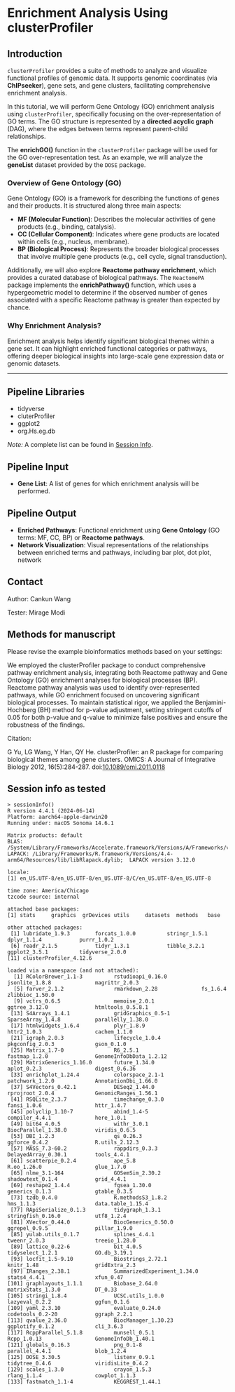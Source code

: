 # Enrichment Analysis Using clusterProfiler

## Introduction

`clusterProfiler` provides a suite of methods to analyze and visualize functional profiles of genomic data. It supports genomic coordinates (via **ChIPseeker**), gene sets, and gene clusters, facilitating comprehensive enrichment analysis.

In this tutorial, we will perform Gene Ontology (GO) enrichment analysis using `clusterProfiler`, specifically focusing on the over-representation of GO terms. The GO structure is represented by a **directed acyclic graph** (DAG), where the edges between terms represent parent-child relationships.

The **enrichGO()** function in the `clusterProfiler` package will be used for the GO over-representation test. As an example, we will analyze the **geneList** dataset provided by the `DOSE` package.

### Overview of Gene Ontology (GO)

Gene Ontology (GO) is a framework for describing the functions of genes and their products. It is structured along three main aspects:

- **MF (Molecular Function)**: Describes the molecular activities of gene products (e.g., binding, catalysis).
- **CC (Cellular Component)**: Indicates where gene products are located within cells (e.g., nucleus, membrane).
- **BP (Biological Process)**: Represents the broader biological processes that involve multiple gene products (e.g., cell cycle, signal transduction).

Additionally, we will also explore **Reactome pathway enrichment**, which provides a curated database of biological pathways. The `ReactomePA` package implements the **enrichPathway()** function, which uses a hypergeometric model to determine if the observed number of genes associated with a specific Reactome pathway is greater than expected by chance.

### Why Enrichment Analysis?

Enrichment analysis helps identify significant biological themes within a gene set. It can highlight enriched functional categories or pathways, offering deeper biological insights into large-scale gene expression data or genomic datasets.

---
## Pipeline Libraries
- tidyverse
- cluterProfiler
- ggplot2
- org.Hs.eg.db

*Note:* A complete list can be found in [Session Info](#session-info-as-tested).

## Pipeline Input

- **Gene List**: A list of genes for which enrichment analysis will be performed.

## Pipeline Output

- **Enriched Pathways**: Functional enrichment using **Gene Ontology** (GO terms: MF, CC, BP) or **Reactome pathways**.
- **Network Visualization**: Visual representations of the relationships between enriched terms and pathways, including bar plot, dot plot, network

## Contact

Author: Cankun Wang

Tester: Mirage Modi

## Methods for manuscript

Please revise the example bioinformatics methods based on your settings:

We employed the clusterProfiler package to conduct comprehensive pathway enrichment analysis, integrating both Reactome pathway and Gene Ontology (GO) enrichment analyses for biological processes (BP). Reactome pathway analysis was used to identify over-represented pathways, while GO enrichment focused on uncovering significant biological processes. To maintain statistical rigor, we applied the Benjamini-Hochberg (BH) method for p-value adjustment, setting stringent cutoffs of 0.05 for both p-value and q-value to minimize false positives and ensure the robustness of the findings.

Citation:

G Yu, LG Wang, Y Han, QY He. clusterProfiler: an R package for comparing biological themes among gene clusters. OMICS: A Journal of Integrative Biology 2012, 16(5):284-287. doi:[10.1089/omi.2011.0118](http://dx.doi.org/10.1089/omi.2011.0118)

## Session info as tested

```
> sessionInfo()
R version 4.4.1 (2024-06-14)
Platform: aarch64-apple-darwin20
Running under: macOS Sonoma 14.6.1

Matrix products: default
BLAS:   /System/Library/Frameworks/Accelerate.framework/Versions/A/Frameworks/vecLib.framework/Versions/A/libBLAS.dylib
LAPACK: /Library/Frameworks/R.framework/Versions/4.4-arm64/Resources/lib/libRlapack.dylib;  LAPACK version 3.12.0

locale:
[1] en_US.UTF-8/en_US.UTF-8/en_US.UTF-8/C/en_US.UTF-8/en_US.UTF-8

time zone: America/Chicago
tzcode source: internal

attached base packages:
[1] stats     graphics  grDevices utils     datasets  methods   base

other attached packages:
 [1] lubridate_1.9.3        forcats_1.0.0          stringr_1.5.1          dplyr_1.1.4            purrr_1.0.2
 [6] readr_2.1.5            tidyr_1.3.1            tibble_3.2.1           ggplot2_3.5.1          tidyverse_2.0.0
[11] clusterProfiler_4.12.6

loaded via a namespace (and not attached):
  [1] RColorBrewer_1.1-3          rstudioapi_0.16.0           jsonlite_1.8.8              magrittr_2.0.3
  [5] farver_2.1.2                rmarkdown_2.28              fs_1.6.4                    zlibbioc_1.50.0
  [9] vctrs_0.6.5                 memoise_2.0.1               ggtree_3.12.0               htmltools_0.5.8.1
 [13] S4Arrays_1.4.1              gridGraphics_0.5-1          SparseArray_1.4.8           parallelly_1.38.0
 [17] htmlwidgets_1.6.4           plyr_1.8.9                  httr2_1.0.3                 cachem_1.1.0
 [21] igraph_2.0.3                lifecycle_1.0.4             pkgconfig_2.0.3             gson_0.1.0
 [25] Matrix_1.7-0                R6_2.5.1                    fastmap_1.2.0               GenomeInfoDbData_1.2.12
 [29] MatrixGenerics_1.16.0       future_1.34.0               aplot_0.2.3                 digest_0.6.36
 [33] enrichplot_1.24.4           colorspace_2.1-1            patchwork_1.2.0             AnnotationDbi_1.66.0
 [37] S4Vectors_0.42.1            DESeq2_1.44.0               rprojroot_2.0.4             GenomicRanges_1.56.1
 [41] RSQLite_2.3.7               timechange_0.3.0            fansi_1.0.6                 httr_1.4.7
 [45] polyclip_1.10-7             abind_1.4-5                 compiler_4.4.1              here_1.0.1
 [49] bit64_4.0.5                 withr_3.0.1                 BiocParallel_1.38.0         viridis_0.6.5
 [53] DBI_1.2.3                   qs_0.26.3                   ggforce_0.4.2               R.utils_2.12.3
 [57] MASS_7.3-60.2               rappdirs_0.3.3              DelayedArray_0.30.1         tools_4.4.1
 [61] scatterpie_0.2.4            ape_5.8                     R.oo_1.26.0                 glue_1.7.0
 [65] nlme_3.1-164                GOSemSim_2.30.2             shadowtext_0.1.4            grid_4.4.1
 [69] reshape2_1.4.4              fgsea_1.30.0                generics_0.1.3              gtable_0.3.5
 [73] tzdb_0.4.0                  R.methodsS3_1.8.2           hms_1.1.3                   data.table_1.15.4
 [77] RApiSerialize_0.1.3         tidygraph_1.3.1             stringfish_0.16.0           utf8_1.2.4
 [81] XVector_0.44.0              BiocGenerics_0.50.0         ggrepel_0.9.5               pillar_1.9.0
 [85] yulab.utils_0.1.7           splines_4.4.1               tweenr_2.0.3                treeio_1.28.0
 [89] lattice_0.22-6              bit_4.0.5                   tidyselect_1.2.1            GO.db_3.19.1
 [93] locfit_1.5-9.10             Biostrings_2.72.1           knitr_1.48                  gridExtra_2.3
 [97] IRanges_2.38.1              SummarizedExperiment_1.34.0 stats4_4.4.1                xfun_0.47
[101] graphlayouts_1.1.1          Biobase_2.64.0              matrixStats_1.3.0           DT_0.33
[105] stringi_1.8.4               UCSC.utils_1.0.0            lazyeval_0.2.2              ggfun_0.1.6
[109] yaml_2.3.10                 evaluate_0.24.0             codetools_0.2-20            ggraph_2.2.1
[113] qvalue_2.36.0               BiocManager_1.30.23         ggplotify_0.1.2             cli_3.6.3
[117] RcppParallel_5.1.8          munsell_0.5.1               Rcpp_1.0.13                 GenomeInfoDb_1.40.1
[121] globals_0.16.3              png_0.1-8                   parallel_4.4.1              blob_1.2.4
[125] DOSE_3.30.5                 listenv_0.9.1               tidytree_0.4.6              viridisLite_0.4.2
[129] scales_1.3.0                crayon_1.5.3                rlang_1.1.4                 cowplot_1.1.3
[133] fastmatch_1.1-4             KEGGREST_1.44.1
```
